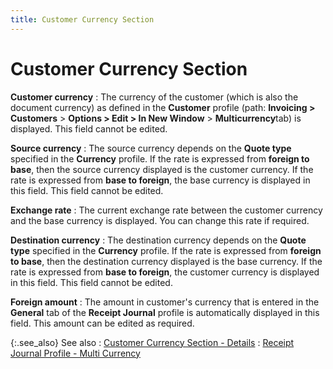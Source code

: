 ```yaml
---
title: Customer Currency Section
---
```


# Customer Currency Section


**Customer currency**
: The currency of the customer (which is also the  document currency) as defined in the **Customer** profile (path: **Invoicing &gt; 
 Customers** > **Options &gt; Edit 
 &gt; In New Window** > **Multicurrency**tab) is displayed. This field cannot be edited.


**Source currency**
: The source currency depends on the **Quote 
 type** specified in the **Currency**  profile. If the rate is expressed from **foreign 
 to base**, then the source currency displayed is the customer currency.  If the rate is expressed from **base to 
 foreign**, the base currency is displayed in this field. This field  cannot be edited.


**Exchange rate**
: The current exchange rate between the customer currency  and the base currency is displayed. You can change this rate if required.


**Destination currency**
: The destination currency depends on the **Quote 
 type** specified in the **Currency** profile. If the rate is expressed from **foreign 
 to base**, then the destination currency displayed is the base currency.  If the rate is expressed from **base to 
 foreign**, the customer currency is displayed in this field. This  field cannot be edited.


**Foreign amount**
: The amount in customer's currency that is entered  in the **General** tab of the **Receipt Journal** profile is automatically  displayed in this field. This amount can be edited as required.


{:.see_also}
See also
: [Customer  Currency Section - Details]({{site.acc_baseurl}}/customer-receipts-and-refunds/receipt-jrnl-dtls/multicurrency-details/customer_currency_section_details.html)
: [Receipt  Journal Profile - Multi Currency]({{site.acc_baseurl}}/customer-receipts-and-refunds/creating-a-manual-receipt-journal/receipt_journal_profile_multi_currency.html)

